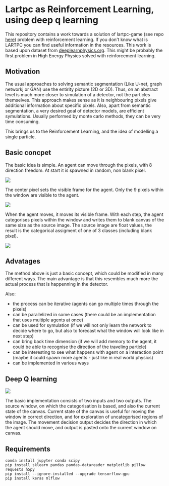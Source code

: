 # Lartpc as Reinforcement Learning, using deep q learning

This repository contains a work towards a solution of lartpc-game (see repo [here](https://github.com/mmajewsk/lartpc_game)) problem with reinforcement learning.
If you don't know what is LARTPC you can find useful information in the resources.
This work is based upon dataset from [deeplearnphysics.org](deeplearnphysics.org).
This might be probably the first problem in High Energy Physics solved with reinforcement learning.

## Motivation

The usual approaches to solving semantic segmentation (Like U-net, graph networkj or GAN) use the entirity picture (2D or 3D).
Thus, on an abstract level is much more closer to simulation of a detector, not the particles themselves.
This approach makes sense as it is neighbouring pixels give additional information about specific pixels.
Also, apart from semantic segmentation, a very desired goal of detector models, are efficient symulations.
Usually performed by monte carlo methods, they can be very time consuming.

This brings us to the Reinforcement Learning, and the idea of modelling a single particle.

## Basic concpet

The basic idea is simple. An agent can move through the pixels, with 8 direction freedom. At start it is spawned in random, non blank pixel.

![](https://imgur.com/0Y3S2nQ.png)

The center pixel sets the visible frame for the agent. Only the 9 pixels within the window are visible to the agent.

![](https://imgur.com/5lGLkco.png)

When the agent moves, it moves its visible frame.
With each step, the agent categorises pixels within the window and writes them to blank canvas of the same size as the source image.
The source image are float values, the result is the categorical assigment of one of 3 classes (including blank pixel).

![](https://imgur.com/3sz2Ilo.png)

## Advatages

The method above is just a basic concept, which could be modified in many different ways.
The main advantage is that this resembles much more the actual process that is happenning in the detector.

Also:
- the process can be iterative (agents can go multiple times through the pixels)
- can be parallelized in some cases (there could be an implementation that uses multiple agents at once)
- can be used for symulation (if we will not only learn the network to decide where to go, but also to forecast what the window will look like in next step)
- can bring back time dimension (if we will add memory to the agent, it could be able to recognise the direction of the traveling particle)
- can be interesting to see what happens with agent on a interaction point (maybe it could spawn more agents - just like in real world physics)
- can be implemented in various ways

## Deep Q learning

![](https://imgur.com/Qm0LoG3.png)

The basic implementation consists of two inputs and two outputs.
The source window, on which the categorisation is based, and also the current state of the canvas.
Current state of the canvas is useful for moving the window in correct direction, and for exploration of uncategorised regions of the image.
The movement decision output decides the direction in which the agent should move, and output is pasted onto the current window on canvas.

## Requirements

```
conda install jupyter conda scipy
pip install sklearn pandas pandas-datareader matplotlib pillow requests h5py
pip install --ignore-installed --upgrade tensorflow-gpu 
pip install keras mlflow
```


